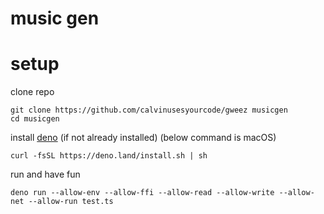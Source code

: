 # music gen

# setup
clone repo
```
git clone https://github.com/calvinusesyourcode/gweez musicgen
cd musicgen
```
install [deno](https://docs.deno.com/runtime/manual/getting_started/installation/) (if not already installed) (below command is macOS) 
```
curl -fsSL https://deno.land/install.sh | sh
```
run and have fun
```
deno run --allow-env --allow-ffi --allow-read --allow-write --allow-net --allow-run test.ts
```
